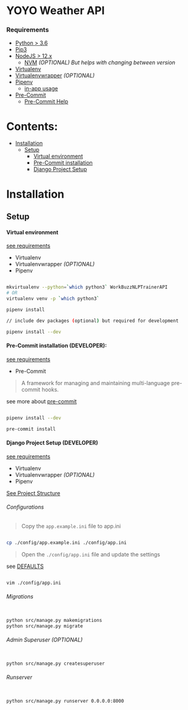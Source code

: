 # YOYO Weather API

### Requirements

- [Python > 3.6](https://www.python.org/downloads/)
- [Pip3](https://pip.pypa.io/en/stable/installing/)
- [NodeJS > 12.x](https://nodejs.org/en/docs/)
    - [NVM](https://github.com/nvm-sh) *(OPTIONAL) But helps with changing between version*
- [Virtualenv](https://virtualenv.pypa.io/en/latest/installation.html)
- [Virtualenvwrapper](https://virtualenvwrapper.readthedocs.io/en/latest/install.html) *(OPTIONAL)*
- [Pipenv](https://pypi.org/project/pipenv/)
  - [in-app usage](./docs/help.md#pipenv-usage)
- [Pre-Commit](https://pre-commit.com/)
  - [Pre-Commit Help](./docs/help.md#pre-commit)

# Contents:
- [Installation](#setup)
    - [Setup](#setup)
      - [Virtual environment](#virtual-environment)
      - [Pre-Commit installation](#pre-commit-installation-developer)
      - [Django Project Setup](#django-project-setup-developer)


# Installation

## Setup

#### Virtual environment

[see requirements](#Requirements)
- Virtualenv
- Virtualenvwrapper *(OPTIONAL)*
- Pipenv

```bash

mkvirtualenv --python=`which python3` WorkBuzzNLPTrainerAPI
# OR
virtualenv venv -p `which python3`

pipenv install

// include dev packages (optional) but required for development

pipenv install --dev

```

#### Pre-Commit installation (DEVELOPER):

[see requirements](#Requirements)
- Pre-Commit

> A framework for managing and maintaining multi-language pre-commit hooks.


see more about [pre-commit](https://pre-commit.com/)

```bash

pipenv install --dev

pre-commit install

```

#### Django Project Setup (DEVELOPER)
[see requirements](#Requirements)
- Virtualenv
- Virtualenvwrapper *(OPTIONAL)*
- Pipenv

[See Project Structure](./docs/django-project.md#project-structure)

###### Configurations

> Copy the `app.example.ini` file to app.ini

```bash

cp ./config/app.example.ini ./config/app.ini

```

> Open the `./config/app.ini` file and update the settings

see [DEFAULTS](./docs/django-project.md#default-appini-configurations)
```bash

vim ./config/app.ini

```

###### Migrations

```bash

python src/manage.py makemigrations
python src/manage.py migrate

```

###### Admin Superuser (OPTIONAL)

```bash

python src/manage.py createsuperuser

```

###### Runserver

```bash

python src/manage.py runserver 0.0.0.0:8000

```
